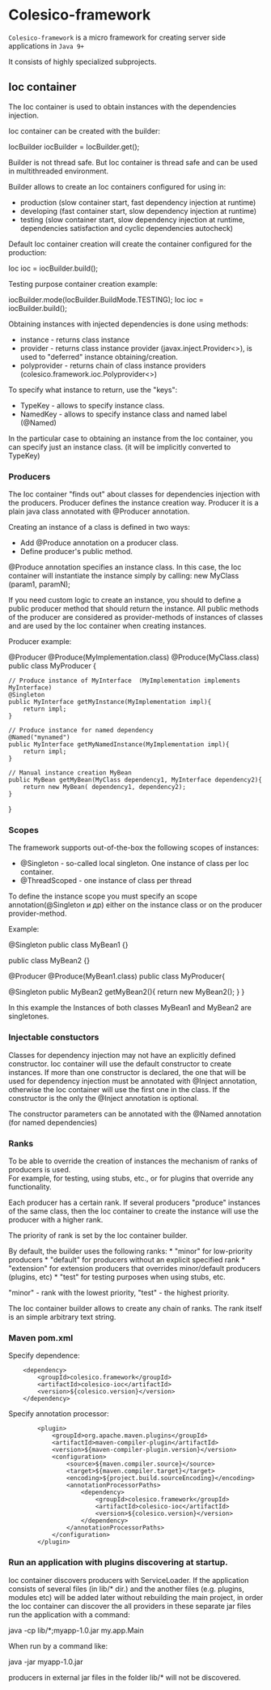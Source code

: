 # Colesico-framework

`Colesico-framework` is a micro framework for creating server side applications in `Java 9+`

It consists of highly specialized subprojects.

## Ioc container

The Ioc container is used to obtain instances with the dependencies injection.

Ioc container can be created with the builder:

IocBuilder iocBuilder = IocBuilder.get();

Builder is not thread safe. But Ioc container is thread safe and can be used in multithreaded environment.

Builder allows to create an Ioc containers configured for using in:

* production (slow container start, fast dependency injection at runtime)
* developing  (fast container start, slow dependency injection at runtime)
* testing  (slow container start, slow dependency injection at runtime, dependencies satisfaction and cyclic dependencies autocheck)

Default Ioc container creation will create the container configured for the production:

Ioc ioc = iocBuilder.build();

Testing purpose container creation example:

iocBuilder.mode(IocBuilder.BuildMode.TESTING);
Ioc ioc = iocBuilder.build();

Obtaining instances with injected dependencies is done using methods:
* instance - returns class instance
* provider - returns class instance provider  (javax.inject.Provider<>), is used to "deferred" instance obtaining/creation.
* polyprovider  - returns chain of class instance providers (colesico.framework.ioc.Polyprovider<>)

To specify what instance to return, use the "keys":

* TypeKey - allows to specify instance class.
* NamedKey - allows to specify instance class and named label (@Named)

In the particular case to obtaining an instance from the Ioc container, you can specify just an instance class. (it will be implicitly converted to TypeKey)

### Producers

The Ioc container "finds out" about classes for dependencies injection with the producers.
Producer defines the instance creation way. Producer it is a plain java class annotated with @Producer annotation.

Creating an instance of a class is defined in two ways:
* Add @Produce annotation on a producer class.
* Define producer's public method. 

@Produce annotation specifies an instance class. In this case, the Ioc container will instantiate the instance simply by calling: new MyClass (param1, paramN);

If you need custom logic to create an instance, you should to define a public producer method that should return the instance.
All public methods of the producer are considered as provider-methods of instances of classes and are used by the Ioc container when creating instances.

Producer example:


@Producer
@Produce(MyImplementation.class)
@Produce(MyClass.class)
public class MyProducer {

    // Produce instance of MyInterface  (MyImplementation implements MyInterface) 
    @Singleton
    public MyInterface getMyInstance(MyImplementation impl){
        return impl;
    }

    // Produce instance for named dependency
    @Named("mynamed")
    public MyInterface getMyNamedInstance(MyImplementation impl){
        return impl;
    }
    
    // Manual instance creation MyBean
    public MyBean getMyBean(MyClass dependency1, MyInterface dependency2){
        return new MyBean( dependency1, dependency2);
    }
}


### Scopes

The framework supports out-of-the-box the following scopes of instances:

* @Singleton - so-called local singleton. One instance of class per Ioc container.
* @ThreadScoped - one instance of class per thread


To define the instance scope you must specify an scope annotation(@Singleton и др) either on the instance class or on the producer provider-method.

Example:

@Singleton
public class MyBean1 {}

public class MyBean2 {}

@Producer
@Produce(MyBean1.class)
public class MyProducer{
   
   @Singleton
   public MyBean2 getMyBean2(){
      return new MyBean2();
   }
}

In this example the Instances of both classes MyBean1 and MyBean2 are singletones.

### Injectable constuctors

Classes for  dependency injection may not have an explicitly defined constructor. Ioc container will use the default constructor to create instances.
If more than one constructor is declared, the one that will be used for dependency injection must be annotated
with @Inject annotation, otherwise the Ioc container will use the first one in the class.
If the constructor is the only the @Inject annotation is optional.

The constructor parameters can be annotated with the @Named annotation (for named dependencies)

### Ranks

To be able to override the creation of instances the mechanism of ranks of producers is used.  
For example, for testing, using stubs, etc., or for plugins that override any functionality.

Each producer has a certain rank. If several producers "produce" instances of the same class,
then the Ioc container to create the instance will use the producer with a higher rank.

The priority of rank  is set by the Ioc container builder.

By default, the builder uses the following ranks:
    * "minor" for low-priority producers
    * "default" for producers without an explicit specified rank
    * "extension" for extension producers that overrides minor/default producers (plugins, etc)
    * "test" for testing purposes when using stubs, etc.
    
"minor" - rank with the lowest priority, "test" - the highest priority.

The Ioc container builder allows to create any chain of ranks.
The rank itself is an simple arbitrary text string.

### Maven pom.xml

Specify dependence:

        <dependency>
            <groupId>colesico.framework</groupId>
            <artifactId>colesico-ioc</artifactId>
            <version>${colesico.version}</version>
        </dependency>
        
Specify annotation processor:

            <plugin>
                <groupId>org.apache.maven.plugins</groupId>
                <artifactId>maven-compiler-plugin</artifactId>
                <version>${maven-compiler-plugin.version}</version>
                <configuration>
                    <source>${maven.compiler.source}</source>
                    <target>${maven.compiler.target}</target>
                    <encoding>${project.build.sourceEncoding}</encoding>
                    <annotationProcessorPaths>
                        <dependency>
                            <groupId>colesico.framework</groupId>
                            <artifactId>colesico-ioc</artifactId>
                            <version>${colesico.version}</version>
                        </dependency>
                    </annotationProcessorPaths>
                </configuration>
            </plugin>        
        

### Run an application with plugins discovering at startup.

Ioc container discovers producers with  ServiceLoader.
If the application consists of several files (in lib/* dir.)  and the another files (e.g. plugins, modules etc) will be added later 
without rebuilding the main project, in order the Ioc container can discover the all providers in these separate jar files run the application with a command:

java -cp lib/*;myapp-1.0.jar my.app.Main 

When run by a command like:
 
 java -jar  myapp-1.0.jar 
 
producers in external jar files in the folder lib/* will not be discovered.


